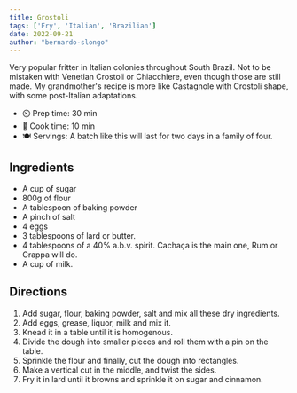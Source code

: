 ```yaml
---
title: Grostoli
tags: ['Fry', 'Italian', 'Brazilian']
date: 2022-09-21
author: "bernardo-slongo"
---
```


Very popular fritter in Italian colonies throughout South Brazil. Not to be mistaken with Venetian Crostoli or
Chiacchiere, even though those are still made. My grandmother's recipe is more like Castagnole with Crostoli shape, with
some post-Italian adaptations.

- ⏲️ Prep time: 30 min
- 🍳 Cook time: 10 min
- 🍽️ Servings: A batch like this will last for two days in a family of four.

## Ingredients

- A cup of sugar
- 800g of flour
- A tablespoon of baking powder
- A pinch of salt
- 4 eggs
- 3 tablespoons of lard or butter.
- 4 tablespoons of a 40% a.b.v. spirit. Cachaça is the main one, Rum or Grappa will do.
- A cup of milk.

## Directions

1. Add sugar, flour, baking powder, salt and mix all these dry ingredients.
2. Add eggs, grease, liquor, milk and mix it.
3. Knead it in a table until it is homogenous.
4. Divide the dough into smaller pieces and roll them with a pin on the table.
5. Sprinkle the flour and finally, cut the dough into rectangles.
6. Make a vertical cut in the middle, and twist the sides.
7. Fry it in lard until it browns and sprinkle it on sugar and cinnamon.


